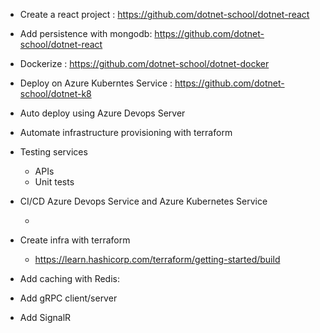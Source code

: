 

- Create a react project : https://github.com/dotnet-school/dotnet-react
- Add persistence with mongodb: https://github.com/dotnet-school/dotnet-react
- Dockerize : https://github.com/dotnet-school/dotnet-docker
- Deploy on Azure Kuberntes Service : https://github.com/dotnet-school/dotnet-k8
- Auto deploy using Azure Devops Server



- Automate infrastructure provisioning with terraform

- Testing services

  - APIs
  - Unit tests

  

- CI/CD Azure Devops Service and Azure Kubernetes Service

  - 

- Create infra with terraform

  - https://learn.hashicorp.com/terraform/getting-started/build

- Add caching with Redis: 

- Add gRPC client/server

- Add SignalR 

  

  

